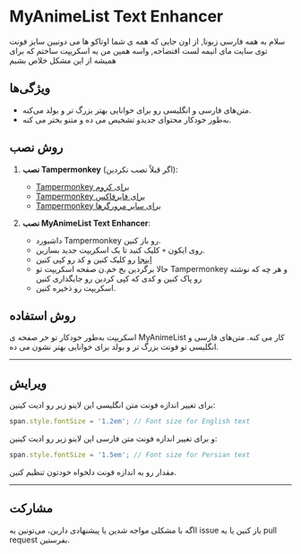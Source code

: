 # MyAnimeList Text Enhancer

سلام به همه فارسی زبونا, از اون جایی که همه ی شما اوتاکو ها می دونیین سایز فونت توی سایت مای انیمه لست افتضاحه, واسه همین من یه اسکریپت ساختم که برای همیشه از این مشکل خلاص بشیم

## ویژگی‌ها

- متن‌های فارسی و انگلیسی رو برای خوانایی بهتر بزرگ‌ تر و بولد می‌کنه.
- به‌طور خودکار محتوای جدیدو تشخیص می ده و متنو بختر می کنه.

## روش نصب

1. **نصب Tampermonkey** (اگر قبلاً نصب نکردین):
   - [Tampermonkey برای کروم](https://chrome.google.com/webstore/detail/dhdgffkkebhmkfjojejmpbldmpobfkfo)
   - [Tampermonkey برای فایرفاکس](https://addons.mozilla.org/en-US/firefox/addon/tampermonkey/)
   - [Tampermonkey برای سایر مرورگرها](https://www.tampermonkey.net/)

2. **نصب MyAnimeList Text Enhancer**:
   - داشبورد Tampermonkey رو باز کنین.
   - روی ایکون `+` کلیک کنید تا یک اسکریپت جدید بسازین.
   - [اینجا](https://raw.githubusercontent.com/Space-00/MyAnimeList-Text-Enhancer/main/MyAnimeList%20Text%20Enhancer.js) رو کلیک کنین و کد رو کپی کنین
   - حالا برگردین بخ خم.ن صفحه اسکریپت تو Tampermonkey و هر چه که نوشته رو پاک کنین و کدی که کپی کردین رو جایگذاری کنین
   - اسکریپت رو ذخیره کنین.

## روش استفاده

اسکریپت به‌طور خودکار تو خر صفحه ی MyAnimeList کار می کنه. متن‌های فارسی و انگلیسی تو فونت بزرگ‌ تر و بولد برای خوانایی بهتر نشون می ده.

_________________________________________________________________________________
## ویرایش

برای تغییر اندازه فونت متن انگلیسی این لاینو زیر رو ادیت کینین:

```javascript
span.style.fontSize = '1.2em'; // Font size for English text
```

و برای تغییر اندازه فونت متن فارسی این لاینو زیر رو ادیت کینین:

```javascript
span.style.fontSize = '1.5em'; // Font size for Persian text
```

مقدار رو به اندازه فونت دلخواه خودتون تنظیم کنین.
_________________________________________________________________________________


## مشارکت

ااگه با مشکلی مواجه شدین یا پیشنهادی دارین، می‌تونین یه issue باز کنین یا یه pull request بفرستین.
